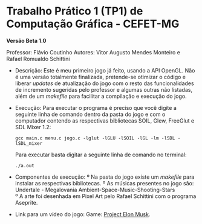 # Trabalho Prático 1 (TP1) de Computação Gráfica - CEFET-MG

**Versão Beta 1.0**

Professor: Flávio Coutinho
Autores: Vitor Augusto Mendes Monteiro e Rafael Romualdo Schittini

- Descrição: Este é meu primeiro jogo já feito, usando a API OpenGL. Não é uma versão totalmente finalizada, pretende-se otimizar o código e liberar *updates* de atualização do jogo com o resto das funcionalidades de incremento sugeridas pelo professor e algumas outras não listadas, além de um *makefile* para facilitar a compilação e execução do jogo.

- Execução: Para executar o programa é preciso que você digite a seguinte linha de comando dentro da pasta do jogo e com o computador contendo as respectivas bibliotecas SOIL, Glew, FreeGlut e SDL Mixer 1.2: 

  `gcc main.c menu.c jogo.c -lglut -lGLU -lSOIL -lGL -lm -lSDL -lSDL_mixer`

  Para executar basta digitar a seguinte linha de comando no terminal:

  `./a.out`

- Componentes de execução: 
  º Na pasta do jogo existe um *makefile* para instalar as respectivas bibliotecas.
  º As músicas presentes no jogo são: Undertale - Megalovania
                                      Ambient-Space-Music-Shooting-Stars                             
  º A arte foi desenhada em Pixel Art pelo Rafael Schittini com o programa Aseprite.
  
  
- Link para um vídeo do jogo: Game: [Project Elon Musk](https://www.youtube.com/).
